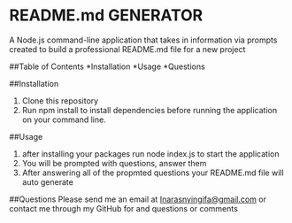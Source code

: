 # README.md GENERATOR

A Node.js command-line application that takes in information via prompts created to build a professional README.md file for a new project


##Table of Contents
*Installation
*Usage
*Questions


##Installation

1. Clone this repository 
2. Run npm install to install dependencies before running the application on your command line.

##Usage

1. after installing your packages run node index.js to start the application
2. You will be prompted with questions, answer them
2. After answering all of the propmted questions your README.md file will auto generate



##Questions
Please send me an email at Inarasnyingifa@gmail.com or contact me through my GitHub for and questions or comments